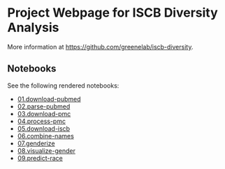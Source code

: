# Project Webpage for ISCB Diversity Analysis

<!-- make sure to edit this content in utils/prepare_docs.py and not docs/readme.md -->

More information at <https://github.com/greenelab/iscb-diversity>.

## Notebooks

See the following rendered notebooks:

- [01.download-pubmed](01.download-pubmed.html)
- [02.parse-pubmed](02.parse-pubmed.html)
- [03.download-pmc](03.download-pmc.html)
- [04.process-pmc](04.process-pmc.html)
- [05.download-iscb](05.download-iscb.html)
- [06.combine-names](06.combine-names.html)
- [07.genderize](07.genderize.html)
- [08.visualize-gender](08.visualize-gender.html)
- [09.predict-race](09.predict-race.html)

